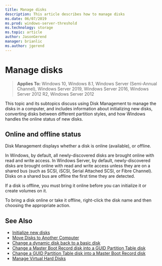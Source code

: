 ```yaml
---
title: Manage disks
description: This article describes how to manage disks
ms.date: 06/07/2019
ms.prod: windows-server-threshold 
ms.technology: storage 
ms.topic: article 
author: JasonGerend 
manager: brianlic 
ms.author: jgerend 
---
```

# Manage disks

> **Applies To:** Windows 10, Windows 8.1, Windows Server (Semi-Annual Channel), Windows Server 2019, Windows Server 2016, Windows Server 2012 R2, Windows Server 2012

This topic and its subtopics discuss using Disk Management to manage the disks in a computer, and includes information about initializing new disks, converting disks between different partition styles, and how Windows handles the online status of new disks.

## Online and offline status

Disk Management displays whether a disk is online (available), or offline.

In Windows, by default, all newly-discovered disks are brought online with read and write access. In Windows Server, by default, newly-discovered disks are brought online with read and write access unless they are on a shared bus (such as SCSI, iSCSI, Serial Attached SCSI, or Fibre Channel). Disks on a shared bus are offline the first time they are detected.

If a disk is offline, you must bring it online before you can initialize it or create volumes on it.

To bring a disk online or take it offline, right-click the disk name and then choosing the appropriate action.

## See Also

-   [Initialize new disks](initialize-new-disks.md)
-   [Move Disks to Another Computer](move-disks-to-another-computer.md)
-   [Change a dynamic disk back to a basic disk](change-a-dynamic-disk-back-to-a-basic-disk.md)
-   [Change a Master Boot Record disk into a GUID Partition Table disk](change-an-mbr-disk-into-a-gpt-disk.md)
-   [Change a GUID Partition Table disk into a Master Boot Record disk](change-a-gpt-disk-into-an-mbr-disk.md)
-   [Manage Virtual Hard Disks](manage-virtual-hard-disks.md)